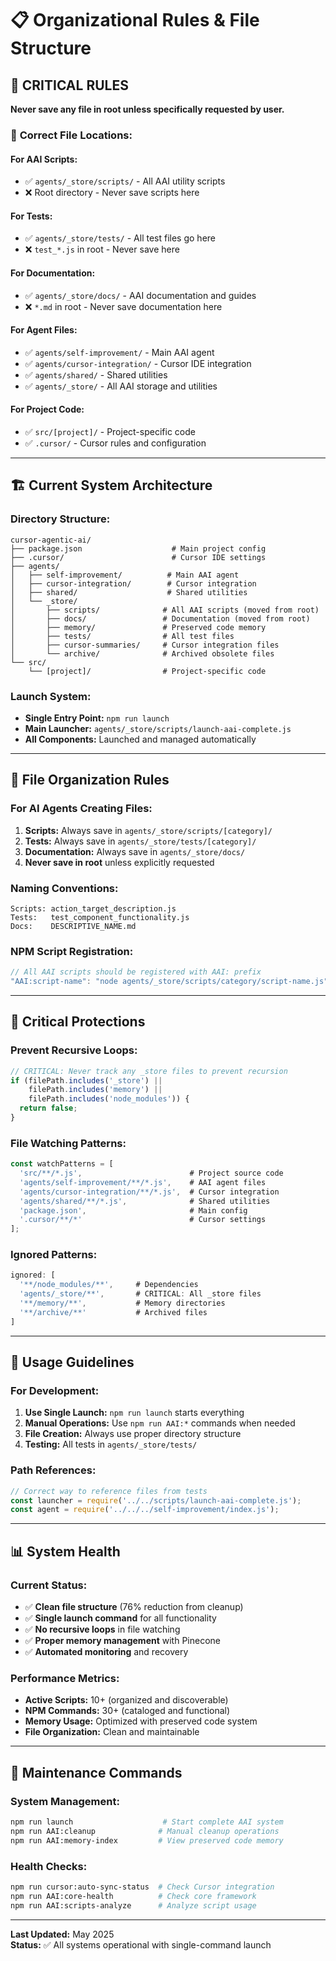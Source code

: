 # 📋 Organizational Rules & File Structure

## 🚨 **CRITICAL RULES**

**Never save any file in root unless specifically requested by user.**

### 📁 **Correct File Locations:**

#### **For AAI Scripts:**
- ✅ `agents/_store/scripts/` - All AAI utility scripts
- ❌ Root directory - Never save scripts here

#### **For Tests:**
- ✅ `agents/_store/tests/` - All test files go here
- ❌ `test_*.js` in root - Never save here

#### **For Documentation:**
- ✅ `agents/_store/docs/` - AAI documentation and guides
- ❌ `*.md` in root - Never save documentation here

#### **For Agent Files:**
- ✅ `agents/self-improvement/` - Main AAI agent
- ✅ `agents/cursor-integration/` - Cursor IDE integration
- ✅ `agents/shared/` - Shared utilities
- ✅ `agents/_store/` - All AAI storage and utilities

#### **For Project Code:**
- ✅ `src/[project]/` - Project-specific code
- ✅ `.cursor/` - Cursor rules and configuration

---

## 🏗️ **Current System Architecture**

### **Directory Structure:**
```
cursor-agentic-ai/
├── package.json                    # Main project config
├── .cursor/                        # Cursor IDE settings
├── agents/
│   ├── self-improvement/          # Main AAI agent
│   ├── cursor-integration/        # Cursor integration
│   ├── shared/                    # Shared utilities
│   └── _store/
│       ├── scripts/              # All AAI scripts (moved from root)
│       ├── docs/                 # Documentation (moved from root)
│       ├── memory/               # Preserved code memory
│       ├── tests/                # All test files
│       ├── cursor-summaries/     # Cursor integration files
│       └── archive/              # Archived obsolete files
└── src/
    └── [project]/                # Project-specific code
```

### **Launch System:**
- **Single Entry Point:** `npm run launch`
- **Main Launcher:** `agents/_store/scripts/launch-aai-complete.js`
- **All Components:** Launched and managed automatically

---

## 🔧 **File Organization Rules**

### **For AI Agents Creating Files:**

1. **Scripts:** Always save in `agents/_store/scripts/[category]/`
2. **Tests:** Always save in `agents/_store/tests/[category]/`
3. **Documentation:** Always save in `agents/_store/docs/`
4. **Never save in root** unless explicitly requested

### **Naming Conventions:**
```
Scripts: action_target_description.js
Tests:   test_component_functionality.js
Docs:    DESCRIPTIVE_NAME.md
```

### **NPM Script Registration:**
```javascript
// All AAI scripts should be registered with AAI: prefix
"AAI:script-name": "node agents/_store/scripts/category/script-name.js"
```

---

## 🚨 **Critical Protections**

### **Prevent Recursive Loops:**
```javascript
// CRITICAL: Never track any _store files to prevent recursion
if (filePath.includes('_store') || 
    filePath.includes('memory') ||
    filePath.includes('node_modules')) {
  return false;
}
```

### **File Watching Patterns:**
```javascript
const watchPatterns = [
  'src/**/*.js',                        # Project source code
  'agents/self-improvement/**/*.js',    # AAI agent files
  'agents/cursor-integration/**/*.js',  # Cursor integration
  'agents/shared/**/*.js',              # Shared utilities
  'package.json',                       # Main config
  '.cursor/**/*'                        # Cursor settings
];
```

### **Ignored Patterns:**
```javascript
ignored: [
  '**/node_modules/**',     # Dependencies
  'agents/_store/**',       # CRITICAL: All _store files
  '**/memory/**',           # Memory directories
  '**/archive/**'           # Archived files
]
```

---

## 🎯 **Usage Guidelines**

### **For Development:**

1. **Use Single Launch:** `npm run launch` starts everything
2. **Manual Operations:** Use `npm run AAI:*` commands when needed
3. **File Creation:** Always use proper directory structure
4. **Testing:** All tests in `agents/_store/tests/`

### **Path References:**
```javascript
// Correct way to reference files from tests
const launcher = require('../../scripts/launch-aai-complete.js');
const agent = require('../../../self-improvement/index.js');
```

---

## 📊 **System Health**

### **Current Status:**
- ✅ **Clean file structure** (76% reduction from cleanup)
- ✅ **Single launch command** for all functionality
- ✅ **No recursive loops** in file watching
- ✅ **Proper memory management** with Pinecone
- ✅ **Automated monitoring** and recovery

### **Performance Metrics:**
- **Active Scripts:** 10+ (organized and discoverable)
- **NPM Commands:** 30+ (cataloged and functional)
- **Memory Usage:** Optimized with preserved code system
- **File Organization:** Clean and maintainable

---

## 🔄 **Maintenance Commands**

### **System Management:**
```bash
npm run launch                    # Start complete AAI system
npm run AAI:cleanup              # Manual cleanup operations
npm run AAI:memory-index         # View preserved code memory
```

### **Health Checks:**
```bash
npm run cursor:auto-sync-status  # Check Cursor integration
npm run AAI:core-health          # Check core framework
npm run AAI:scripts-analyze      # Analyze script usage
```

---

**Last Updated:** May 2025  
**Status:** ✅ All systems operational with single-command launch 